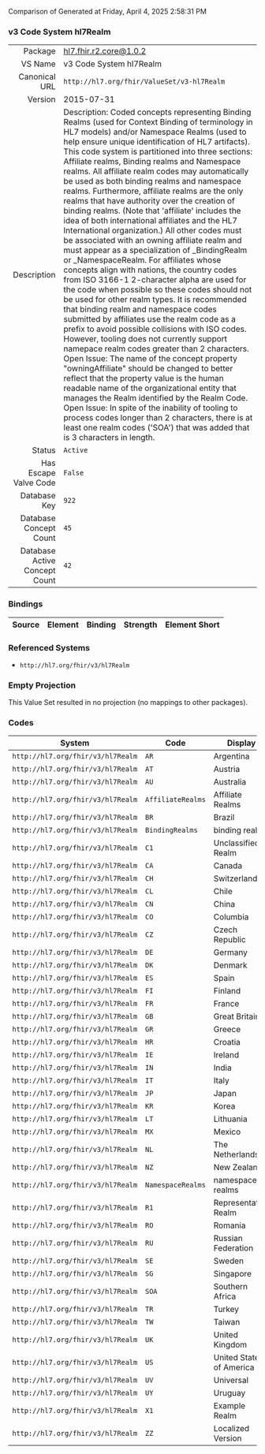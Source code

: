 Comparison of 
Generated at Friday, April 4, 2025 2:58:31 PM

### v3 Code System hl7Realm

|      |     |
| ---: | --- |
| Package | hl7.fhir.r2.core@1.0.2 |
| VS Name | v3 Code System hl7Realm |
| Canonical URL | `http://hl7.org/fhir/ValueSet/v3-hl7Realm` |
| Version | 2015-07-31 |
| Description | Description: Coded concepts representing Binding Realms (used for Context Binding of terminology in HL7 models)  and/or Namespace Realms (used to help ensure unique identification of HL7 artifacts). This code system is partitioned into three sections: Affiliate realms, Binding realms and Namespace realms.  All affiliate realm codes may automatically be used as both binding realms and namespace realms.  Furthermore, affiliate realms are the only realms that have authority over the creation of binding realms.  (Note that 'affiliate' includes the idea of both international affiliates and the HL7 International organization.)  All other codes must be associated with an owning affiliate realm and must appear as a specialization of _BindingRealm or _NamespaceRealm.  For affiliates whose concepts align with nations, the country codes from ISO 3166-1 2-character alpha are used for the code when possible so these codes should not be used for other realm types.  It is recommended that binding realm and namespace codes submitted by affiliates use the realm code as a prefix to avoid possible collisions with ISO codes.  However, tooling does not currently support namepace realm codes greater than 2 characters.  Open Issue: The name of the concept property "owningAffiliate" should be changed to better reflect that the property value is the human readable name of the organizational entity that manages the Realm identified by the Realm Code.  Open Issue: In spite of the inability of tooling to process codes longer than 2 characters, there is at least one realm codes ('SOA') that was added that is 3 characters in length. |
| Status | `Active` |
| Has Escape Valve Code | `False` |
| Database Key | `922` |
| Database Concept Count | `45` |
| Database Active Concept Count | `42` |
### Bindings

| Source | Element | Binding | Strength | Element Short |
| ------ | ------- | ------- | -------- | ------------- |

### Referenced Systems

* `http://hl7.org/fhir/v3/hl7Realm`
### Empty Projection

This Value Set resulted in no projection (no mappings to other packages).

### Codes

| System | Code | Display |
| ------ | ---- | ------- |
| `http://hl7.org/fhir/v3/hl7Realm` | `AR` | Argentina |
| `http://hl7.org/fhir/v3/hl7Realm` | `AT` | Austria |
| `http://hl7.org/fhir/v3/hl7Realm` | `AU` | Australia |
| `http://hl7.org/fhir/v3/hl7Realm` | `AffiliateRealms` | Affiliate Realms |
| `http://hl7.org/fhir/v3/hl7Realm` | `BR` | Brazil |
| `http://hl7.org/fhir/v3/hl7Realm` | `BindingRealms` | binding realms |
| `http://hl7.org/fhir/v3/hl7Realm` | `C1` | Unclassified Realm |
| `http://hl7.org/fhir/v3/hl7Realm` | `CA` | Canada |
| `http://hl7.org/fhir/v3/hl7Realm` | `CH` | Switzerland |
| `http://hl7.org/fhir/v3/hl7Realm` | `CL` | Chile |
| `http://hl7.org/fhir/v3/hl7Realm` | `CN` | China |
| `http://hl7.org/fhir/v3/hl7Realm` | `CO` | Columbia |
| `http://hl7.org/fhir/v3/hl7Realm` | `CZ` | Czech Republic |
| `http://hl7.org/fhir/v3/hl7Realm` | `DE` | Germany |
| `http://hl7.org/fhir/v3/hl7Realm` | `DK` | Denmark |
| `http://hl7.org/fhir/v3/hl7Realm` | `ES` | Spain |
| `http://hl7.org/fhir/v3/hl7Realm` | `FI` | Finland |
| `http://hl7.org/fhir/v3/hl7Realm` | `FR` | France |
| `http://hl7.org/fhir/v3/hl7Realm` | `GB` | Great Britain |
| `http://hl7.org/fhir/v3/hl7Realm` | `GR` | Greece |
| `http://hl7.org/fhir/v3/hl7Realm` | `HR` | Croatia |
| `http://hl7.org/fhir/v3/hl7Realm` | `IE` | Ireland |
| `http://hl7.org/fhir/v3/hl7Realm` | `IN` | India |
| `http://hl7.org/fhir/v3/hl7Realm` | `IT` | Italy |
| `http://hl7.org/fhir/v3/hl7Realm` | `JP` | Japan |
| `http://hl7.org/fhir/v3/hl7Realm` | `KR` | Korea |
| `http://hl7.org/fhir/v3/hl7Realm` | `LT` | Lithuania |
| `http://hl7.org/fhir/v3/hl7Realm` | `MX` | Mexico |
| `http://hl7.org/fhir/v3/hl7Realm` | `NL` | The Netherlands |
| `http://hl7.org/fhir/v3/hl7Realm` | `NZ` | New Zealand |
| `http://hl7.org/fhir/v3/hl7Realm` | `NamespaceRealms` | namespace realms |
| `http://hl7.org/fhir/v3/hl7Realm` | `R1` | Representative Realm |
| `http://hl7.org/fhir/v3/hl7Realm` | `RO` | Romania |
| `http://hl7.org/fhir/v3/hl7Realm` | `RU` | Russian Federation |
| `http://hl7.org/fhir/v3/hl7Realm` | `SE` | Sweden |
| `http://hl7.org/fhir/v3/hl7Realm` | `SG` | Singapore |
| `http://hl7.org/fhir/v3/hl7Realm` | `SOA` | Southern Africa |
| `http://hl7.org/fhir/v3/hl7Realm` | `TR` | Turkey |
| `http://hl7.org/fhir/v3/hl7Realm` | `TW` | Taiwan |
| `http://hl7.org/fhir/v3/hl7Realm` | `UK` | United Kingdom |
| `http://hl7.org/fhir/v3/hl7Realm` | `US` | United States of America |
| `http://hl7.org/fhir/v3/hl7Realm` | `UV` | Universal |
| `http://hl7.org/fhir/v3/hl7Realm` | `UY` | Uruguay |
| `http://hl7.org/fhir/v3/hl7Realm` | `X1` | Example Realm |
| `http://hl7.org/fhir/v3/hl7Realm` | `ZZ` | Localized Version |
